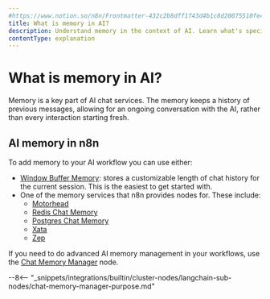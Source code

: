 ```yaml
---
#https://www.notion.so/n8n/Frontmatter-432c2b8dff1f43d4b1c8d20075510fe4
title: What is memory in AI?
description: Understand memory in the context of AI. Learn what's special about memory in n8n.
contentType: explanation
---
```


# What is memory in AI?

Memory is a key part of AI chat services. The memory keeps a history of previous messages, allowing for an ongoing conversation with the AI, rather than every interaction starting fresh.

## AI memory in n8n

To add memory to your AI workflow you can use either:

* [Window Buffer Memory](/integrations/builtin/cluster-nodes/sub-nodes/n8n-nodes-langchain.memorybufferwindow/): stores a customizable length of chat history for the current session. This is the easiest to get started with.
* One of the memory services that n8n provides nodes for. These include:
	* [Motorhead](/integrations/builtin/cluster-nodes/sub-nodes/n8n-nodes-langchain.memorymotorhead/)
	* [Redis Chat Memory](/integrations/builtin/cluster-nodes/sub-nodes/n8n-nodes-langchain.memoryredischat/)
	* [Postgres Chat Memory](/integrations/builtin/cluster-nodes/sub-nodes/n8n-nodes-langchain.memorypostgreschat/) 
	* [Xata](/integrations/builtin/cluster-nodes/sub-nodes/n8n-nodes-langchain.memoryxata/)
	* [Zep](/integrations/builtin/cluster-nodes/sub-nodes/n8n-nodes-langchain.memoryzep/)

If you need to do advanced AI memory management in your workflows, use the [Chat Memory Manager](/integrations/builtin/cluster-nodes/sub-nodes/n8n-nodes-langchain.memorymanager/) node. 

--8<-- "_snippets/integrations/builtin/cluster-nodes/langchain-sub-nodes/chat-memory-manager-purpose.md"
